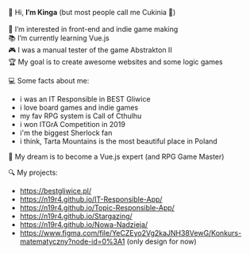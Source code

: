 👋 Hi, <b>I’m Kinga</b> (but most people call me Cukinia 🥒)
</br>
</br> 👀 I’m interested in front-end and indie game making
</br> 📚 I’m currently learning Vue.js
</br> 🎮 I was a manual tester of the game Abstrakton II
</br> 🏆 My goal is to create awesome websites and some logic games
 
💻 Some facts about me:
- i was an IT Responsible in BEST Gliwice
- i love board games and indie games
-  my fav RPG system is Call of Cthulhu
- i won ITGrA Competition in 2019
- i'm the biggest Sherlock fan
- i think, Tarta Mountains is the most beautiful place in Poland

💭 My dream is to become a Vue.js expert (and RPG Game Master)

🔍 My projects:
- https://bestgliwice.pl/
- https://n19r4.github.io/IT-Responsible-App/
- https://n19r4.github.io/Topic-Responsible-App/
- https://n19r4.github.io/Stargazing/
- https://n19r4.github.io/Nowa-Nadzieja/
- https://www.figma.com/file/YeCZEyo2Vg2kaJNH38VewG/Konkurs-matematyczny?node-id=0%3A1 (only design for now)

<!---
N19r4/N19r4 is a ✨ special ✨ repository because its `README.md` (this file) appears on your GitHub profile.
You can click the Preview link to take a look at your changes.
--->
